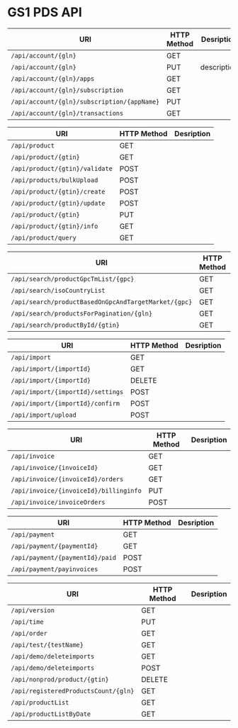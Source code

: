 # GS1 PDS API

| URI               | HTTP Method   | Desription
--- | --- | ---
`/api/account/{gln}` | GET |
`/api/account/{gln}` | PUT | description
`/api/account/{gln}/apps` | GET | 
`/api/account/{gln}/subscription` | GET | 
`/api/account/{gln}/subscription/{appName}` | PUT |
`/api/account/{gln}/transactions` | GET |


| URI               | HTTP Method   | Desription
--- | --- | ---
`/api/product` | GET |
`/api/product/{gtin}` | GET |
`/api/product/{gtin}/validate` | POST |
`/api/products/bulkUpload` | POST |
`/api/product/{gtin}/create` | POST |
`/api/product/{gtin}/update` | POST |
`/api/product/{gtin}` | PUT |
`/api/product/{gtin}/info` | GET |
`/api/product/query` | GET |

| URI               | HTTP Method   | Desription
--- | --- | ---
`/api/search/productGpcTmList/{gpc}` | GET |
`/api/search/isoCountryList` | GET |
`/api/search/productBasedOnGpcAndTargetMarket/{gpc}` | GET |
`/api/search/productsForPagination/{gln}` | GET |
`/api/search/productById/{gtin}` | GET |


| URI               | HTTP Method   | Desription
--- | --- | ---
`/api/import` | GET |
`/api/import/{importId}` | GET |
`/api/import/{importId}` | DELETE |
`/api/import/{importId}/settings` | POST |
`/api/import/{importId}/confirm` | POST |
`/api/import/upload` | POST |


| URI               | HTTP Method   | Desription
--- | --- | ---
`/api/invoice` | GET |
`/api/invoice/{invoiceId}` | GET |
`/api/invoice/{invoiceId}/orders` | GET |
`/api/invoice/{invoiceId}/billinginfo` | PUT |
`/api/invoice/invoiceOrders` | POST |

| URI               | HTTP Method   | Desription
--- | --- | ---
`/api/payment` | GET |
`/api/payment/{paymentId}` | GET |
`/api/payment/{paymentId}/paid` | POST |
`/api/payment/payinvoices` | POST |

| URI               | HTTP Method   | Desription
--- | --- | ---
`/api/version` | GET |
`/api/time` | PUT |
`/api/order` | GET |
`/api/test/{testName}` | GET |
`/api/demo/deleteimports` | GET |
`/api/demo/deleteimports` | POST |
`/api/nonprod/product/{gtin}` | DELETE | 
`/api/registeredProductsCount/{gln}` | GET |
`/api/productList` | GET |
`/api/productListByDate` | GET |
